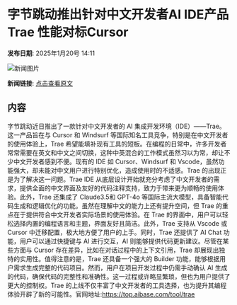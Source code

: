 # 字节跳动推出针对中文开发者AI IDE产品Trae 性能对标Cursor

**发布日期**: 2025年1月20号 14:11

![新闻图片](https://upload.chinaz.com/2025/0120/6387297906503196968092607.png)

**新闻链接**: [点击查看原文](https://www.aibase.com/zh/news/14850)

## 内容

字节跳动近日推出了一款针对中文开发者的 AI 集成开发环境（IDE）——Trae。这一产品旨在与 Cursor 和 Windsurf 等国际知名工具竞争，特别是在中文开发者的使用体验上，Trae 希望能填补现有工具的短板。在编程的日常中，许多开发者常常需要在英文和中文之间切换，这种中英混合的工作模式虽然习以为常，却让不少中文开发者感到不便。现有的 IDE 如 Cursor、Windsurf 和 Vscode，虽然功能强大，却未能对中文用户进行特别优化，造成使用时的不适感。Trae 的出现正是为了解决这一问题。Trae IDE 从底层设计开始就充分考虑了中文开发者的需求，提供全面的中文界面及友好的代码注释支持，致力于带来更为顺畅的使用体验。此外，Trae 还集成了 Claude3.5和 GPT-4o 等国际主流大模型，具备智能代码生成和逻辑优化的功能。虽然在理解中文的能力上还有提升空间，但 Trae 的重点在于提供符合中文开发者实际场景的使用体验。在 Trae 的界面中，用户可以轻松选择内置的编程语言和主题，界面友好且简洁。此外，Trae 支持从 Vscode 或 Cursor 中迁移配置，极大地方便了用户的上手。同时，Trae 还提供了 AI Chat 功能，用户可以通过快捷键与 AI 进行交互，AI 则能够提供代码更新建议。尽管在某些方面与 Cursor 存在差异，比如在对话过程中的上下文引用，Trae 却展现出独特的实用性。值得注意的是，Trae 还具备一个强大的 Builder 功能，能够根据用户需求生成完整的代码项目。然而，用户在项目开发过程中仍需手动确认 AI 生成的代码，确保代码的完整性和准确性。这一过程或许略显繁琐，但也为用户提供了更大的控制权。Trae 的上线不仅丰富了中文开发者的工具选择，也为提升其编程体验开辟了新的可能性。官网地址:https://top.aibase.com/tool/trae
